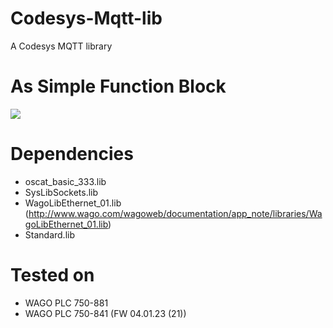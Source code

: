 Codesys-Mqtt-lib
================

A Codesys MQTT library

# As Simple Function Block
![](http://www.fieldfox.be/files/github/mqtt_fb.PNG)

# Dependencies
- oscat_basic_333.lib
- SysLibSockets.lib
- WagoLibEthernet_01.lib (http://www.wago.com/wagoweb/documentation/app_note/libraries/WagoLibEthernet_01.lib)
- Standard.lib

# Tested on
- WAGO PLC 750-881
- WAGO PLC 750-841 (FW 04.01.23 (21))
